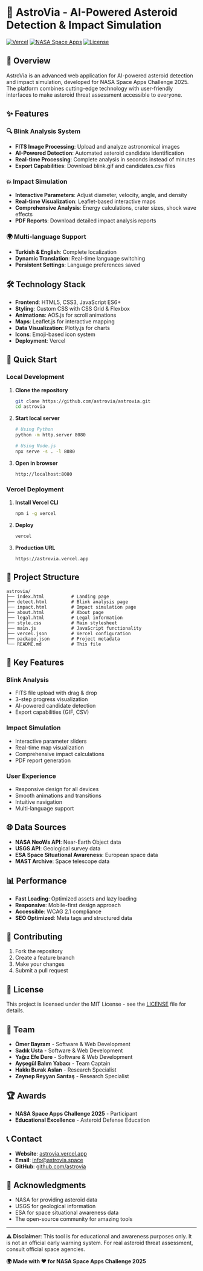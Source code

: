 # 🚀 AstroVia - AI-Powered Asteroid Detection & Impact Simulation

[![Vercel](https://img.shields.io/badge/Deployed%20on-Vercel-000000?style=for-the-badge&logo=vercel)](https://astrovia.vercel.app)
[![NASA Space Apps](https://img.shields.io/badge/NASA-Space%20Apps%20Challenge%202025-blue?style=for-the-badge&logo=nasa)](https://www.spaceappschallenge.org/)
[![License](https://img.shields.io/badge/License-MIT-green?style=for-the-badge)](LICENSE)

## 🌟 Overview

AstroVia is an advanced web application for AI-powered asteroid detection and impact simulation, developed for NASA Space Apps Challenge 2025. The platform combines cutting-edge technology with user-friendly interfaces to make asteroid threat assessment accessible to everyone.

## ✨ Features

### 🔍 Blink Analysis System
- **FITS Image Processing**: Upload and analyze astronomical images
- **AI-Powered Detection**: Automated asteroid candidate identification
- **Real-time Processing**: Complete analysis in seconds instead of minutes
- **Export Capabilities**: Download blink.gif and candidates.csv files

### 💥 Impact Simulation
- **Interactive Parameters**: Adjust diameter, velocity, angle, and density
- **Real-time Visualization**: Leaflet-based interactive maps
- **Comprehensive Analysis**: Energy calculations, crater sizes, shock wave effects
- **PDF Reports**: Download detailed impact analysis reports

### 🌍 Multi-language Support
- **Turkish & English**: Complete localization
- **Dynamic Translation**: Real-time language switching
- **Persistent Settings**: Language preferences saved

## 🛠️ Technology Stack

- **Frontend**: HTML5, CSS3, JavaScript ES6+
- **Styling**: Custom CSS with CSS Grid & Flexbox
- **Animations**: AOS.js for scroll animations
- **Maps**: Leaflet.js for interactive mapping
- **Data Visualization**: Plotly.js for charts
- **Icons**: Emoji-based icon system
- **Deployment**: Vercel

## 🚀 Quick Start

### Local Development

1. **Clone the repository**
   ```bash
   git clone https://github.com/astrovia/astrovia.git
   cd astrovia
   ```

2. **Start local server**
   ```bash
   # Using Python
   python -m http.server 8080
   
   # Using Node.js
   npx serve -s . -l 8080
   ```

3. **Open in browser**
   ```
   http://localhost:8080
   ```

### Vercel Deployment

1. **Install Vercel CLI**
   ```bash
   npm i -g vercel
   ```

2. **Deploy**
   ```bash
   vercel
   ```

3. **Production URL**
   ```
   https://astrovia.vercel.app
   ```

## 📁 Project Structure

```
astrovia/
├── index.html          # Landing page
├── detect.html         # Blink analysis page
├── impact.html         # Impact simulation page
├── about.html          # About page
├── legal.html          # Legal information
├── style.css           # Main stylesheet
├── main.js             # JavaScript functionality
├── vercel.json         # Vercel configuration
├── package.json        # Project metadata
└── README.md           # This file
```

## 🎯 Key Features

### Blink Analysis
- FITS file upload with drag & drop
- 3-step progress visualization
- AI-powered candidate detection
- Export capabilities (GIF, CSV)

### Impact Simulation
- Interactive parameter sliders
- Real-time map visualization
- Comprehensive impact calculations
- PDF report generation

### User Experience
- Responsive design for all devices
- Smooth animations and transitions
- Intuitive navigation
- Multi-language support

## 🌐 Data Sources

- **NASA NeoWs API**: Near-Earth Object data
- **USGS API**: Geological survey data
- **ESA Space Situational Awareness**: European space data
- **MAST Archive**: Space telescope data

## 📊 Performance

- **Fast Loading**: Optimized assets and lazy loading
- **Responsive**: Mobile-first design approach
- **Accessible**: WCAG 2.1 compliance
- **SEO Optimized**: Meta tags and structured data

## 🤝 Contributing

1. Fork the repository
2. Create a feature branch
3. Make your changes
4. Submit a pull request

## 📄 License

This project is licensed under the MIT License - see the [LICENSE](LICENSE) file for details.

## 👥 Team

- **Ömer Bayram** - Software & Web Development
- **Sadık Usta** - Software & Web Development  
- **Yağız Efe Dere** - Software & Web Development
- **Ayşegül Balım Yabacı** - Team Captain
- **Hakkı Burak Aslan** - Research Specialist
- **Zeynep Reyyan Sarıtaş** - Research Specialist

## 🏆 Awards

- **NASA Space Apps Challenge 2025** - Participant
- **Educational Excellence** - Asteroid Defense Education

## 📞 Contact

- **Website**: [astrovia.vercel.app](https://omertugrulbayram.github.io/nasa-space-app-project-astrovia/)
- **Email**: info@astrovia.space
- **GitHub**: [github.com/astrovia](https://github.com/omertugrulbayram/nasa-space-app-project-astrovia)

## 🙏 Acknowledgments

- NASA for providing asteroid data
- USGS for geological information
- ESA for space situational awareness data
- The open-source community for amazing tools

---

**⚠️ Disclaimer**: This tool is for educational and awareness purposes only. It is not an official early warning system. For real asteroid threat assessment, consult official space agencies.


**🌍 Made with ❤️ for NASA Space Apps Challenge 2025**
